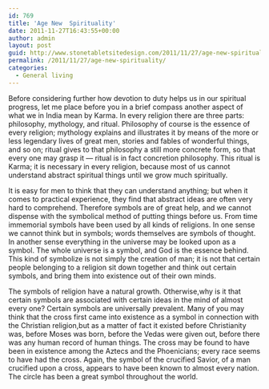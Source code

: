```yaml
---
id: 769
title: 'Age New  Spirituality'
date: 2011-11-27T16:43:55+00:00
author: admin
layout: post
guid: http://www.stonetabletsitedesign.com/2011/11/27/age-new-spirituality/
permalink: /2011/11/27/age-new-spirituality/
categories:
  - General living
---
```

Before considering further how devotion to duty helps us in our spiritual progress, let me place before you in a brief compass another aspect of what we in India mean by Karma. In every religion there are three parts: philosophy, mythology, and ritual. Philosophy of course is the essence of every religion; mythology explains and illustrates it by means of the more or less legendary lives of great men, stories and fables of wonderful things, and so on; ritual gives to that philosophy a still more concrete form, so that every one may grasp it &#8212; ritual is in fact concretion philosophy. This ritual is Karma; it is necessary in every religion, because most of us cannot understand abstract spiritual things until we grow much spiritually.

It is easy for men to think that they can understand anything; but when it comes to practical experience, they find that abstract ideas are often very hard to comprehend. Therefore symbols are of great help, and we cannot dispense with the symbolical method of putting things before us. From time immemorial symbols have been used by all kinds of religions. In one sense we cannot think but in symbols; words themselves are symbols of thought. In another sense everything in the universe may be looked upon as a symbol. The whole universe is a symbol, and God is the essence behind. This kind of symbolize is not simply the creation of man; it is not that certain people belonging to a religion sit down together and think out certain symbols, and bring them into existence out of their own minds.

The symbols of religion have a natural growth. Otherwise,why is it that certain symbols are associated with certain ideas in the mind of almost every one? Certain symbols are universally prevalent. Many of you may think that the cross first came into existence as a symbol in connection with the Christian religion,but as a matter of fact it existed before Christianity was, before Moses was born, before the Vedas were given out, before there was any human record of human things. The cross may be found to have been in existence among the Aztecs and the Phoenicians; every race seems to have had the cross. Again, the symbol of the crucified Savior, of a man crucified upon a cross, appears to have been known to almost every nation. The circle has been a great symbol throughout the world.